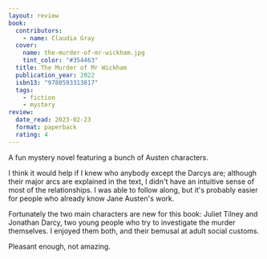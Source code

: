 ```yaml
---
layout: review
book:
  contributors:
    - name: Claudia Gray
  cover:
    name: the-murder-of-mr-wickham.jpg
    tint_color: "#354463"
  title: The Murder of Mr Wickham
  publication_year: 2022
  isbn13: "9780593313817"
  tags:
    - fiction
    - mystery
review:
  date_read: 2023-02-23
  format: paperback
  rating: 4
---
```


A fun mystery novel featuring a bunch of Austen characters.

I think it would help if I knew who anybody except the Darcys are; although their major arcs are explained in the text, I didn't have an intuitive sense of most of the relationships.
I was able to follow along, but it's probably easier for people who already know Jane Austen's work.

Fortunately the two main characters are new for this book: Juliet Tilney and Jonathan Darcy, two young people who try to investigate the murder themselves.
I enjoyed them both, and their bemusal at adult social customs.

Pleasant enough, not amazing.


